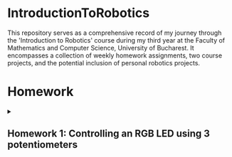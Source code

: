 # IntroductionToRobotics

This repository serves as a comprehensive record of my journey through the 'Introduction to Robotics' course during my third year at the Faculty of Mathematics and Computer Science, University of Bucharest. It encompasses a collection of weekly homework assignments, two course projects, and the potential inclusion of personal robotics projects.

# Homework

<details>
  <summary>
      <h2>Homework 1: Controlling an RGB LED using 3 potentiometers</h2>
  </summary>
  <br>
  
  ### Task:
  #### Use a separate potentiometer for controlling each color of the RGB LED: Red,Green, and Blue. This control must leverage digital electronics. Specifically, you need to read the potentiometer’s value with Arduino and then write a mapped value to the LED pins.

  ### [Code](https://github.com/StefSimi/IntroductionToRobotics/blob/main/HW1_RGB.ino)
  ### [Video](https://www.youtube.com/shorts/qgwaxqFKWgs)
  ### ![Setup](https://github.com/StefSimi/IntroductionToRobotics/assets/98825330/e38f9298-f36c-462c-ab02-1cd9aef39add)
</details>


